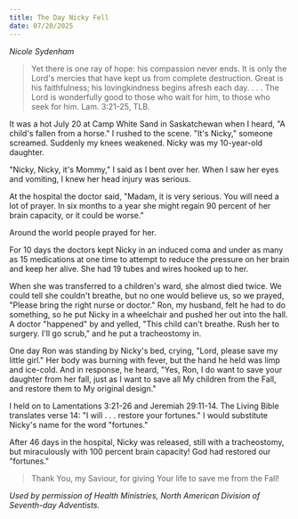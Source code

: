 ```yaml
---
title: The Day Nicky Fell
date: 07/20/2025
---
```


_Nicole Sydenham_

> <p></p>
> Yet there is one ray of hope: his compassion never ends. It is only the Lord's mercies that have kept us from complete destruction. Great is his faithfulness; his lovingkindness begins afresh each day. . . . The Lord is wonderfully good to those who wait for him, to those who seek for him. Lam. 3:21-25, TLB.

It was a hot July 20 at Camp White Sand in Saskatchewan when I heard, "A child's fallen from a horse." I rushed to the scene. "It's Nicky," someone screamed. Suddenly my knees weakened. Nicky was my 10-year-old daughter.

"Nicky, Nicky, it's Mommy," I said as I bent over her. When I saw her eyes and vomiting, I knew her head injury was serious.

At the hospital the doctor said, "Madam, it is very serious. You will need a lot of prayer. In six months to a year she might regain 90 percent of her brain capacity, or it could be worse."

Around the world people prayed for her.

For 10 days the doctors kept Nicky in an induced coma and under as many as 15 medications at one time to attempt to reduce the pressure on her brain and keep her alive. She had 19 tubes and wires hooked up to her.

When she was transferred to a children's ward, she almost died twice. We could tell she couldn't breathe, but no one would believe us, so we prayed, "Please bring the right nurse or doctor." Ron, my husband, felt he had to do something, so he put Nicky in a wheelchair and pushed her out into the hall. A doctor "happened" by and yelled, "This child can't breathe. Rush her to surgery. I'll go scrub," and he put a tracheostomy in.

One day Ron was standing by Nicky's bed, crying, "Lord, please save my little girl." Her body was burning with fever, but the hand he held was limp and ice-cold. And in response, he heard, "Yes, Ron, I do want to save your daughter from her fall, just as I want to save all My children from the Fall, and restore them to My original design."

I held on to Lamentations 3:21-26 and Jeremiah 29:11-14. The Living Bible translates verse 14: "I will . . . restore your fortunes." I would substitute Nicky's name for the word "fortunes."

After 46 days in the hospital, Nicky was released, still with a tracheostomy, but miraculously with 100 percent brain capacity! God had restored our "fortunes."

> <callout></callout>
> Thank You, my Saviour, for giving Your life to save me from the Fall!

_Used by permission of Health Ministries, North American Division of Seventh-day Adventists._